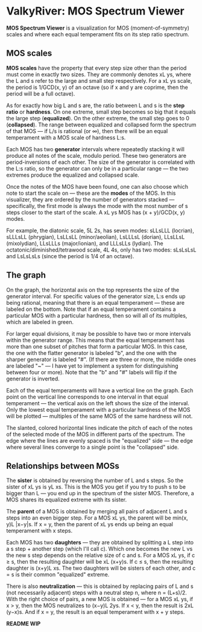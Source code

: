 # ValkyRiver: MOS Spectrum Viewer
**MOS Spectrum Viewer** is a visualization for MOS (moment-of-symmetry) scales and where each equal temperament fits on its step ratio spectrum.

## MOS scales
**MOS scales** have the property that every step size other than the period must come in exactly two sizes. They are commonly denotes xL ys, where the L and s refer to the large and small step respectively. For a xL ys scale, the period is 1/GCD(x, y) of an octave (so if x and y are coprime, then the period will be a full octave).

As for exactly how big L and s are, the ratio between L and s is the **step ratio** or **hardness**. On one extreme, small step becomes so big that it equals the large step (**equalized**). On the other extreme, the small step goes to 0 (**collapsed**). The range between equalized and collapsed form the spectrum of that MOS — if L/s is rational (or ∞), then there will be an equal temperament with a MOS scale of hardness L:s.

Each MOS has two **generator** intervals where repeatedly stacking it will produce all notes of the scale, modulo period. These two generators are period-inversions of each other. The size of the generator is correlated with the L:s ratio, so the generator can only be in a particular range — the two extremes produce the equalized and collapsed scale.

Once the notes of the MOS have been found, one can also choose which note to start the scale on — these are the **modes** of the MOS. In this visualizer, they are ordered by the number of generators stacked — specifically, the first mode is always the mode with the most number of s steps closer to the start of the scale. A xL ys MOS has (x + y)/GCD(x, y) modes.

For example, the diatonic scale, 5L 2s, has seven modes: sLLsLLL (locrian), sLLLsLL (phrygian), LsLLsLL (minor/aeolian), LsLLLsL (dorian), LLsLLsL (mixolydian), LLsLLLs (major/ionian), and LLLsLLs (lydian). The octatonic/diminished/tetrawood scale, 4L 4s, only has two modes: sLsLsLsL and LsLsLsLs (since the period is 1/4 of an octave).

## The graph
On the graph, the horizontal axis on the top represents the size of the generator interval. For specific values of the generator size, L:s ends up being rational, meaning that there is an equal temperament — these are labeled on the bottom. Note that if an equal temperament contains a particular MOS with a particular hardness, then so will all of its multiples, which are labeled in green.

For larger equal divisions, it may be possible to have two or more intervals within the generator range. This means that the equal temperament has more than one subset of pitches that form a particular MOS. In this case, the one with the flatter generator is labeled "b", and the one with the sharper generator is labeled "#". (If there are three or more, the middle ones are labeled "~" — I have yet to implement a system for distinguishing between four or more). Note that the "b" and "#" labels will flip if the generator is inverted.

Each of the equal temperaments will have a vertical line on the graph. Each point on the vertical line corresponds to one interval in that equal temperament — the vertical axis on the left shows the size of the interval. Only the lowest equal temperament with a particular hardness of the MOS will be plotted — multiples of the same MOS of the same hardness will not.

The slanted, colored horizontal lines indicate the pitch of each of the notes of the selected mode of the MOS in different parts of the spectrum. The edge where the lines are evenly spaced is the "equalized" side — the edge where several lines converge to a single point is the "collapsed" side.

## Relationships between MOSs
The **sister** is obtained by reversing the number of L and s steps. So the sister of xL ys is yL xs. This is the MOS you get if you try to push s to be bigger than L — you end up in the spectrum of the sister MOS. Therefore, a MOS shares its equalized extreme with its sister.

The **parent** of a MOS is obtained by merging all pairs of adjacent L and s steps into an even bigger step. For a MOS xL ys, the parent will be min(x, y)L |x−y|s. If x = y, then the parent of xL ys ends up being an equal temperament with x steps.

Each MOS has two **daughters** — they are obtained by splitting a L step into a s step + another step (which I'll call c). Which one becomes the new L vs the new s step depends on the relative size of c and s. For a MOS xL ys, if c ≥ s, then the resulting daughter will be xL (x+y)s. If c ≤ s, then the resulting daughter is (x+y)L xs. The two daughters will be sisters of each other, and c = s is their common "equalized" extreme.

There is also **neutralization** — this is obtained by replacing pairs of L and s (not necessarily adjacent) steps with a neutral step n, where n = (L+s)/2. With the right choice of pairs, a new MOS is obtained — for a MOS xL ys, if x > y, then the MOS neutralizes to (x−y)L 2ys. If x < y, then the result is 2xL (y−x)s. And if x = y, the result is an equal temperament with x + y steps.

**README WIP**
